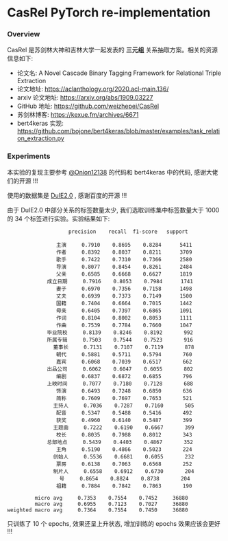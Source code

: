 
# CasRel PyTorch re-implementation

### Overview

CasRel 是苏剑林大神和吉林大学一起发表的 **三元组** 关系抽取方案。相关的资源信息如下:

+ 论文名: A Novel Cascade Binary Tagging Framework for Relational Triple Extraction
+ 论文地址: https://aclanthology.org/2020.acl-main.136/
+ arxiv 论文地址: https://arxiv.org/abs/1909.03227
+ GitHub 地址: https://github.com/weizhepei/CasRel
+ 苏剑林博客: https://kexue.fm/archives/6671
+ bert4keras 实现: https://github.com/bojone/bert4keras/blob/master/examples/task_relation_extraction.py

### Experiments

本实验的复现主要参考 [@Onion12138](https://github.com/Onion12138/CasRelPyTorch) 的代码和 bert4keras 中的代码, 感谢大佬们的开源 !!!

使用的数据集是 [DuIE2.0](https://www.luge.ai/#/luge/dataDetail?id=5) , 感谢百度的开源 !!!

由于 DuIE2.0 中部分关系的标签数量太少, 我们选取训练集中标签数量大于 1000 的 34 个标签进行实验。实验结果如下:

```text
                    precision    recall  f1-score   support

                主演     0.7910    0.8695    0.8284      5411
                作者     0.8392    0.8037    0.8211      3709
                歌手     0.7422    0.7310    0.7366      2580
                导演     0.8077    0.8454    0.8261      2484
                父亲     0.6585    0.6668    0.6627      1819
             成立日期     0.7916    0.8053    0.7984      1741
                妻子     0.6970    0.7356    0.7158      1498
                丈夫     0.6939    0.7373    0.7149      1500
                国籍     0.7404    0.6664    0.7015      1442
                母亲     0.6405    0.7397    0.6865      1091
                作词     0.8104    0.8002    0.8053      1111
                作曲     0.7539    0.7784    0.7660      1047
             毕业院校     0.8139    0.8246    0.8192       992
             所属专辑     0.7503    0.7544    0.7523       916
               董事长     0.7131    0.7107    0.7119       878
                朝代     0.5881    0.5711    0.5794       760
                嘉宾     0.6068    0.7039    0.6517       662
             出品公司     0.6062    0.6047    0.6055       802
                编剧     0.6837    0.6872    0.6855       796
             上映时间     0.7077    0.7180    0.7128       688
                饰演     0.6493    0.7248    0.6850       636
                简称     0.7609    0.7697    0.7653       521
               主持人     0.7036    0.7287    0.7160       505
                配音     0.5347    0.5488    0.5416       492
                获奖     0.4960    0.6140    0.5487       399
               主题曲     0.7222    0.6190    0.6667       399
                校长     0.8035    0.7988    0.8012       343
             总部地点     0.5439    0.4403    0.4867       352
                主角     0.5190    0.4866    0.5023       224
               创始人     0.5536    0.6681    0.6055       232
                票房     0.6138    0.7063    0.6568       252
               制片人     0.6558    0.6912    0.6730       204
                 号     0.8654    0.8824    0.8738       204
                祖籍     0.7884    0.7842    0.7863       190

         micro avg     0.7353    0.7554    0.7452     36880
         macro avg     0.6955    0.7123    0.7027     36880
weighted macro avg     0.7364    0.7554    0.7450     36880
```

只训练了 10 个 epochs, 效果还呈上升状态, 增加训练的 epochs 效果应该会更好  !!!
